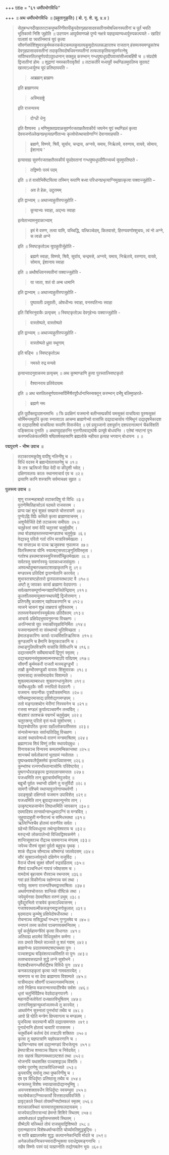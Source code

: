 +++
title = "६१ धर्मोपभोगविधिः"

+++
॥ अथ धर्मोपभोगविधिः ॥ (प्रहुतानुकृतिः) ( बो. गृ. शे. सू. ४.४ ) 

> सेतुबन्धनदीखाततटाकपुष्करिणीवापीकूपदेवगृहप्रासादवसतीनामोषधिवनस्पतीनां च पूर्तं भवति भूतिकामो निशि जुहोति ॥ उदगयन आपूर्यमाणपक्षे पुण्ये नक्षत्रे यज्ञद्रव्याण्यध्वर्युरुपकल्पयते -  खादिरं पालाशं वा त्र्यरत्निमात्रं यूपं कृत्वा सौवर्णसर्पशिंशुमारकूर्ममकरकर्कटकमलकुवलयकुमुदोत्पलकल्हाराश्च राजतान् हंसमत्स्यमण्डूकांश्च देवगृहप्रासादवसतीनां तदाकृतिवदोषधिवनस्पतीनां तत्फलाकृतिवत्सुवर्णरत्नेषु सर्पिश्चरुतिलचूर्णपयोऽपूपधानान् सक्तून्न् करम्भान् गन्धपुष्पधूपदीपवासांसीध्माबर्हिषी च ॥ संप्रदोषे द्विजातीनां होमः ॥ शूद्राणां नमस्कारैरावृतैर्वा ॥ तटाकतीरे मध्यपूर्वे स्थण्डिलमुपलिप्य यूपावटं खात्वाऽध्वर्युश्च यूपं प्रतिष्ठापयति -
>
>> आब्रह्मन् ब्राह्मणः
>
> इति ब्राह्मणस्य 
>
>> अस्मिन्राष्ट्रे
>
> इति राजन्यस्य 
>
>> दोग्ध्री धेनुः
>
> इति वैश्यस्य ॥ मणिमुक्ताप्रवाळसुवर्णरजताक्षतैरवकीर्य जघनेन यूपं स्थण्डिलं कृत्वा देवयजनोल्लेखनप्रभृत्याप्रणीताभ्यः कृत्वोपोत्थायाग्रेणाग्निं देवानावाहयति -
>
>> ब्रह्मणे, विष्णवे, श्रियै, सूर्याय, चन्द्राय, अग्नये, यमाय, निर्ऋतये, वरुणाय, वायवे, सोमाय, ईशानाय ' 
>
> इत्यावाह्य सुवर्णरजताक्षतैरवकीर्य यूपदेवतानां गन्धपुष्पधूपदीपैरभ्यर्च्य यूपमुपतिष्ठते - 
>
>> तद्विष्णोः परमं पदम्
>
> इति ॥ तं वासोभिर्वेष्टयित्वा तस्मिन् रूपाणि बध्वा परिधानप्रभृत्याग्निमुखात्कृत्वा पक्वाज्जुहोति –
>
>> अव ते हेळः, उदुत्तमम्
>
> इति द्वाभ्याम् ॥ अथाज्याहुतीरुपजुहोति - 
>
>> कूप्याभ्यः स्वाहा, अद्भ्यः स्वाहा
>
> इत्येताभ्यामनुवाकाभ्याम् 
>
>> इमं मे वरुण, तत्वा यामि, यच्चिद्धि, यत्किञ्चेदम्, कितवासो, हिरण्यवर्णाश्शुचयः, त्वं नो अग्ने, स त्वन्नो अग्ने
>
> इति ॥ स्विष्टकृतोऽथ यूपाहुतीर्जुहोति - 
>
>> ब्रह्मणे स्वाहा, विष्णवे, श्रियै, सूर्याय, चन्द्रमसे, अग्नये, यमाय, निर्ऋतये, वरुणाय, वायवे, सोमाय, ईशानाय स्वाहा
>
> इति ॥ अथौषधिवनस्पतीनां पक्वाज्जुहोति - 
>
>> या जाता, शतं वो अम्ब धामानि
>
> इति द्वाभ्याम् ॥ अथाज्याहुतीरुपजुहोति - 
>
>> पुष्पावतीः प्रसूवतीः, ओषधीभ्यः स्वाहा, वनस्पतिभ्यः स्वाहा
>
> इति त्रिभिरनुवाकैः प्रत्यृचम् ॥ स्विष्टकृतोऽथ देवगृहेभ्यः पक्वाज्जुहोति - 
>
>> वास्तोष्पते, वास्तोष्पते
>
> इति द्वाभ्याम् ॥ अथाज्याहुतीरुपजुहोति - 
>
>> वास्तोष्पते ध्रुवा स्थूणाम्
>
> इति षड्भिः ॥ स्विष्टकृतोऽथ 
>
>> नमस्ते रुद्र मन्यवे 
>
> इत्यान्तादनुवाकस्य प्रत्यृचम् ॥ अथ कूष्माण्डाणि हुत्वा पुरस्तात्स्विष्टकृतो 
>
>> वैश्वानराय प्रतिवेदयामः
>
> इति ॥ अथ चरुतिलचूर्णपयस्सर्पिर्मिश्रैरपूपैर्धानाभिस्सक्तून् करम्भान् दर्भेषु बलिमुपहरते-
>
>> ब्रह्मणे नमः
>
> इति पूर्वोक्तद्वादशनामाभिः ॥ त्रिः प्रदक्षिणं यजमानो बलीन्सम्प्रकीर्य यमसूक्तं वाचयित्वा पुरुषसूक्तं चोर्मिमन्तमुदधिं कृत्वा स्नात्वाऽप आचम्य ब्राह्मणेभ्यो वासांसि दद्यादाचार्याय गोमिथुनं दद्यादृषभैकादश वा दद्यादाशिषो वाचयित्वा रूपाणि विसर्जयेत् ॥ एवं प्रयुञ्जानो दशपूर्वान् दशपरानात्मानं चैकविंशतिं पङ्क्तिञ्च पुनाति ॥ अथाप्युदाहरन्ति नृत्तगीतवाद्यघोषैः प्रत्यूषे बोधयन्ति । एतेषां नष्टानां पुनः करणमधिकंफलमिति षष्ठिवर्षसहस्राणि ब्रह्मलोके महीयत इत्याह भगवान् बोधायनः ॥  ॥

पद्मपुराणे - भीष्म उवाच ॥ 

> तटाकारामकूपेषु वापीषु नलिनीषु च ।  
विधिं वदस्व मे ब्रह्मन्देवतायतनेषु च ॥१॥  
के तत्र ऋत्विजो विप्रा वेदी वा कीदृशी भवेत् ।  
दक्षिणावलयः कालः स्थानमाचार्य एव च ॥२॥  
द्रव्याणि कानि शस्त्राणि सर्वमाचक्ष्व सुव्रत ॥

पुलस्त्य उवाच ॥ 

> शृणु राजन्महाबाहो तटाकादिषु यो विधिः ॥३॥  
पुराणेष्वितिहासोऽयं पठ्यते राजसत्तम ।  
प्राप्य पक्षं शुभं शुक्लं सम्प्राप्ते चोत्तरायणे ॥४॥  
पुण्येऽह्नि विप्रैः कथिते कृत्वा ब्राह्मणवाचनम् ।  
अशुभैर्वर्जिते देशे तटाकस्य समीपतः ॥५॥  
चतुर्हस्तां समां वेदिं चतुरस्रां चतुर्मुखीम् ।  
तथा षोडशहस्तस्स्यान्मण्डपश्च चतुर्मुखः ॥६॥  
वेद्यास्तु परितो गर्ता रत्नि मात्रास्त्रिमेखलाः ।  
नव सप्ताऽथ वा पञ्च ऋजुवक्त्रा नृपात्मज ॥७॥  
वितस्तिमात्रा योनिः स्यात्षट्सप्ताऽङ्गुलिविस्तृता ।  
गर्ताश्च हस्तमात्रास्स्युस्त्रिपर्वोच्छ्रितमेखलाः ॥८॥  
सर्वतस्तु सवर्णास्स्युः पताकाध्वजसंयुताः ।  
अश्वत्थोदुम्बरप्लक्षवटशाखाकृतानि तु ॥९॥  
मण्डपस्य प्रतिदिशं द्वाराण्येतानि कारयेत् ।  
शुभास्तत्राष्टहोतारो द्वारपालास्तथाऽष्ट वै ॥१०॥  
अष्टौ तु जापकाः कार्या ब्राह्मणा वेदपारगाः ।  
सर्वलक्षणसम्पूर्णान्मन्त्रज्ञान्विजितेन्द्रियान् ॥११॥  
कुलशीलसमायुक्तान्स्थापयेद्वै द्विजोत्तमान् ।  
प्रतिगर्तेषु कलशान् यज्ञोपकरणानि च ॥१२॥  
व्यजने चासनं शुभ्रं ताम्रपात्रं सुविस्तरम् ।  
ततस्त्वनेकवर्णास्स्युर्बलयः प्रतिदैवतम् ॥१३॥  
आचार्यः प्रक्षिपेद्भूमावनुमन्त्र्य विचक्षणः ।  
अरत्निमात्रो यूपः स्यात्क्षीरवृक्षविनिर्मितः ॥१४॥  
यजमानप्रमाणो वा संस्थाप्यो भूतिमिच्छता ।  
हेमालङ्कारिणः कार्याः पञ्चविंशतिऋत्विजः ॥१५॥  
कुण्डलानि च हैमानि केयूरकटकानि च ।  
तथाङ्गुलिपवित्राणि वासांसि विविधानि च ॥१६॥  
दद्यात्समानि सर्वेषामाचार्ये द्विगुणं स्मृतम् ।  
दद्याच्छयनसंयुक्तमात्मनश्चाऽपि यत्प्रियम् ॥१७॥  
सौवर्णौ कूर्ममकरौ राजतौ मत्स्यडुण्डुभौ ।  
ताम्रौ कुम्भीरमण्डूकौ वायसः शिंशुमारकः ॥१८॥  
एवमासाद्य तत्सर्वमादावेव विशाम्पते ।  
शुक्लमाल्याम्बरधरः शुक्लगन्धानुलेपनः ॥१९॥  
सर्वोषध्युदकैः सर्वैः स्नापितो वेदपारगैः ।  
यजमानः सपत्नीकः पुत्रपौत्रसमन्वितः ॥२०॥  
पश्चिमद्वारमासाद्य प्रविशेद्यागमण्डपम् ।  
ततो मङ्गलशब्देन भेरीणां निस्स्वनेन च ॥२१॥  
रजसा मण्डलं कुर्यात्पञ्चवर्णेन तत्त्ववित् ।  
षोडशारं ततश्चक्रं पद्मगर्भं चतुर्मुखम् ॥२२॥  
चतुरस्रन्तु परितो वृत्तं मध्ये सुशोभनम् ।  
वेद्याश्चोपरितः कृत्वा ग्रहाँल्लोकपतींस्ततः ॥२३॥  
संन्यसेन्मन्त्रतः सर्वान्प्रतिदिक्षु विचक्षणः ।  
कलशं स्थापयेन्मध्ये वारुणं मन्त्रमाश्रितम् ॥२४॥  
ब्रह्माणञ्च शिवं विष्णुं तत्रैव स्थापयेद्बुधः ।  
विनायकञ्च विन्यस्य कमलामम्बिकान्तथा ॥२५॥  
शान्त्यर्थं सर्वलोकानां भूतग्रामं न्यसेत्ततः ।  
पुष्पभक्ष्यफलैर्युक्तमेवं कृत्वाधिवासनम् ॥२६॥  
कुम्भांश्च रत्नगर्भांस्तान्वासोभिः परिवेष्टयेत् ।  
पुष्पगन्धैरलङ्कृत्य द्वारपालान्समन्ततः ॥२७॥  
यजध्वमिति तान् ब्रूदाचार्यमभिपूजयेत् ॥  
बह्वृचौ पूर्वतः स्थाप्यौ दक्षिणे तु यजुर्विदौ ॥२८॥  
सामगौ पश्चिमे स्थाप्यावुत्तरेणाप्यथर्वणौ ।  
उदङ्मुखो दक्षिणतो यजमान उपाविशेत् ॥२९॥  
यजध्वमिति तान् ब्रूयाद्याजकान्पुनरेव तान् ।  
उत्कृष्टमन्नजाप्येन तिष्ठध्वमिति जापकान् ॥३०॥  
एवमादिश्य तान्सर्वान्सन्धुक्ष्याऽग्निं स मन्त्रवित् ।  
जुहुयादाहुती मन्त्रैराज्यं च समिधस्तथा ॥३१॥  
ऋत्विग्भिश्चैव होतव्यं वारुणैरेव सर्वतः ।  
ग्रहेभ्यो विधिवध्दुत्वा तथेन्द्रायेश्वराय च ॥३२॥  
मरुद्भ्यो लोकपालेभ्यो विधिवद्विश्वकर्मणे ।  
शान्तिसूक्तञ्च रौद्रञ्च पावमानञ्च मंगलम् ॥३३॥  
जपेच्च पौरुषं सूक्तं पूर्वतो बहूवृचः पृथक् ।  
शाकं रौद्रञ्च सौम्यञ्च कौष्माण्डं जातवेदसम् ॥३४॥  
सौरं सूक्तञ्जपेयुस्ते दक्षिणेन यजुर्विदः ।  
वैराजं पौरुषं सूक्तं सौपर्णं रुद्रसंहिताम् ॥३५॥  
शैशवं पञ्चनिधनं गायत्रं ज्येष्ठसाम च ।  
वामदेव्यं बृहत्साम रौरवञ्च रथन्तरम् ॥३६॥  
गवां व्रतं विकीर्णञ्च रक्षोम्नञ्च यमं तथा ।  
गायेयुः सामगा राजन्पश्चिमद्वारमाश्रिताः ॥३७॥  
अथर्वणाश्चोत्तरतः शान्तिकं पौष्टिकं तथा ।  
जपेयुर्मनसा देवमाश्रिता वरुणं प्रभुम् ॥३८॥  
पूर्वेद्युरभितो रात्रावेवं कृत्वाऽधिवासनम् ।  
गजाश्वरथवल्मीकसङ्गमाद्व्रजगोकुलात् ॥३९॥  
मृदमादाय कुम्भेषु प्रक्षिपेदोषधीस्तथा ।  
रोचनाञ्च ससिद्धार्थां गन्धान् गुग्गुलमेव च ॥४०॥  
स्नापनं तस्य कर्तव्यं पञ्चगव्यसमन्वितम् ।  
पूर्वं कर्तुर्महामन्त्रैरेवं कृत्वा विधानतः ॥४१॥  
अतिवाह्य क्षपामेवं विधियुक्तेन कर्मणा ।  
ततः प्रभाते विमले सञ्जाते तु शतं गवाम् ॥४२॥  
ब्राह्मणेभ्यः प्रदातव्यमष्टषष्ट्यथवा पुनः ।  
पञ्चाशद्वाथ षड्विंशत्पञ्चविंशति वा पुनः ॥४३॥  
ततश्चावसरप्राप्ते शुद्धे लग्ने सुशोभने ।  
वेदशब्दैस्सगन्धर्वैर्वाद्यैश्च विविधैः पुनः ॥४४॥  
कनकालङ्कृतां कृत्वा जले गामवतारयेत् ।  
सामगाय च सा देया ब्राह्मणाय विशाम्पते ॥४५॥  
पात्रीमादाय सौवर्णीं पञ्चरत्नसमन्विताम् ।  
ततो निक्षिप्य मकरान्मत्स्यादींश्चैव सर्वशः ॥४६॥  
धृतां चतुर्भिर्विप्रैश्च वेदवेदाङ्गपारगैः ।  
महानदीजलोपेतां दध्यक्षतविभूषिताम् ॥४७॥  
उत्तराभिमुखान्युब्जांजलमध्ये तु कारयेत् ।  
आथर्वणेन सुस्नातां पुनर्भायां तथैव च ॥४८॥  
आपो हि ष्ठेति मन्त्रेण क्षिप्त्वागत्य च मण्डलम् ।  
पूजयित्वा सदस्यान्वै बलिं दद्यात्समन्ततः ॥४९॥  
पुनार्दनानि होतव्यं चत्वारि राजसत्तम ।  
चतुर्थीकर्म कर्तव्यं देयं तत्राऽपि शक्तितः ॥५०॥  
कृत्वा तु यज्ञपात्राणि यज्ञोपकरणानि च ।  
ऋत्विग्भ्यश्च समं दद्यान्मण्डपं विभजेत्पुनः ॥५१॥  
हेमपात्रीञ्च शय्याञ्च विप्राय च निवेदयेत् ।  
ततः सहस्रं विप्राणामथवाऽष्टशतं तथा ॥५२॥  
भोजनयिं यथाशक्ति पञ्चाशद्वाऽथ विंशतिः ।  
एवमेव पुराणेषु तटाकविधिरुच्यते ॥५३॥  
कूपवापीषु सर्वासु तथा पुष्करिणीषु च ।  
एष एव विधिर्दृष्टः प्रतिष्ठासु तथैव च ॥५४॥  
मन्त्रतस्तु विशेषः स्यात्प्रासादोद्यानभूमिषु ।  
अयन्त्वशक्तावर्धेन विधिर्दृष्टः स्वयम्भुवा ॥५५॥  
स्वल्पेष्वेकाऽग्निवत्कार्यो वित्तशाठ्यविवर्जितैः ।  
प्रावृट्काले स्थितं तोयमग्निष्टोमफलं स्मृतम् ॥५६॥  
शरत्कालस्थितं यत्स्यात्तदुक्तफलदायकम् ।  
वाजपेयाऽतिरात्राभ्यां हेमन्ते शिशिरे स्थितम् ॥५७॥  
अश्वमेधफलं प्राहुर्वसन्तसमये स्थितम् ।  
ग्रीष्मेऽपि यत्स्थितं तोयं राजसूयाद्विशिष्यते ॥५८॥  
एतान्महाराज विशेषधर्मान्करोति चोर्व्यामतिशुद्धबुद्भिः ।  
स याति ब्रह्मालयमेव शुद्धः कल्पाननेकान्दिवि मोदंते च ॥५९॥  
अनेकलोकान्विचरन्स्वरादीन्भुक्त्वा परार्धद्वयमङ्गनाभिः ।  
सहैव विष्णोः परमं पदं यत्प्राप्नोति तद्योगबलेन भूयः ॥६०॥ 